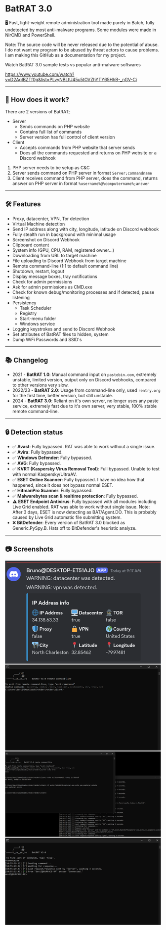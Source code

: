 # BatRAT 3.0
🖥️ Fast, light-weight remote administration tool made purely in Batch, fully undetected by most anti-malware programs.
Some modules were made in NirCMD and PowerShell.

Note: The source code will be never released due to the potential of abuse. I do not want my program to be abused by threat actors to cause problems. I am making this GitHub as a documentation for my project.

Watch BatRAT 3.0 sample tests vs popular anti-malware softwares 

https://www.youtube.com/watch?v=D2AqIBZTf0g&list=PLvyNBLtU45u5tOVZhYTY65HhB-_nGV-Ci

---

## 🔑 How does it work?
There are 2 versions of BatRAT;
- Server
  - Sends commands on PHP website
  - Contains full list of commands
  - Server version has full control of client version
- Client
  - Accepts commands from PHP website that server sends
  - Does all the commands requested and returns on PHP website or a Discord webhook

1) PHP server needs to be setup as C&C
2) Server sends command on PHP server in format `Server;commandname`
3) Client receives command from PHP server, does the command, returns answer on PHP server in format `%username%@%computername%;answer`

---

## 🛠️ Features 
- Proxy, datacenter, VPN, Tor detection
- Virtual Machine detection
- Send IP address along with city, longitude, latitude on Discord webhook
- Fully stealth run in background with minimal usage
- Screenshot on Discord Webhook
- Clipboard content
- System info (GPU, CPU, RAM, registered owner...)
- Downloading from URL to target machine
- File uploading to Discord Webhook from target machine
- Remote command-line (1:1 to default command line)
- Shutdown, restart, logout
- Display message boxes, tray notifications
- Check for admin permissions
- Ask for admin permissions as CMD.exe
- Check for known debug/monitoring processes and if detected, pause listening
- Persistency
  - Task Scheduler
  - Registry
  - Start-menu folder
  - Windows service
- Logging keystrokes and send to Discord Webhook 
- Set attributes of BatRAT files to hidden, system
- Dump WiFi Passwords and SSID's

---

## 📚 Changelog
  - 2021 - **BatRAT 1.0**: Manual command input on `pastebin.com`, extremely unstable, limited version, output only on Discord webhooks, compared to other versions very slow.
  - 2022/23 - **BatRAT 2.0**: Usage from command-line only, used `rentry.org` for the first time, better version, but still unstable.
  - 2024 - **BatRAT 3.0**: Reliant on it's own server, no longer uses any paste service, extremely fast due to it's own server, very stable, 100% stable remote command-line.

---

## 🔒 Detection status
  - ✅ **Avast**: Fully bypassed. RAT was able to work without a single issue.
  - ✅ **Avira**: Fully bypassed.
  - ✅ **Windows Defender**: Fully bypassed.
  - ✅ **AVG**: Fully bypassed.
  - ✅ **KVRT (Kaspersky Virus Removal Tool)**: Full bypassed. Unable to test with normal Kaspersky/UltraAV.
  - ✅ **ESET Online Scanner**: Fully bypassed. I have no idea how that happened, since it does not bypass normal ESET.
  - ✅ **HitmanPro Scanner**: Fully bypassed.
  - ✅ **Malwarebytes scan & realtime protection**: Fully bypassed.
  - ⚠️ **ESET Endpoint Antivirus**: Fully bypassed with all modules including Live Grid enabled. RAT was able to work without single issue. Note: After 3 days, ESET is now detecting as BAT/Agent.DO. This is probably caused by Live Grid automatic file submitting system.
  - ❌ **BitDefender**: Every version of BatRAT 3.0 blocked as Generic.PySpy.B. Hats off to BitDefender's heuristic analyze.


---

## 📷 Screenshots
![Screenshot of BatRAT](images/Screenshot_1.png)
![Screenshot of BatRAT](images/Screenshot_3.png)
![Screenshot of BatRAT](images/Screenshot_4.png)
![Screenshot of BatRAT](images/Screenshot_5.png)

